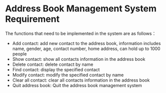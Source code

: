 # Address Book Management System Requirement

The functions that need to be implemented in the system are as follows：
- Add contact: add new contact to the address book, information includes name, gender, age, contact number, home address, can hold up to 1000 people
- Show contact: show all contacts information in the address book
- Delete contact: delete contact by name
- Find contact: display the specified contact
- Modify contact: modify the specified contact by name
- Clear all contact: clear all contacts information in the address book
- Quit address book: Quit the address book management system
